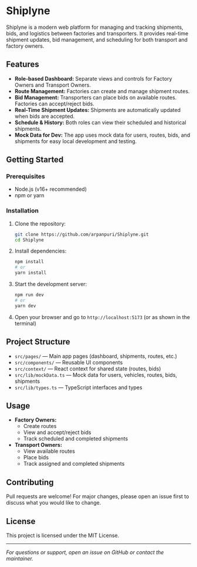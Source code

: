 # Shiplyne

Shiplyne is a modern web platform for managing and tracking shipments, bids, and logistics between factories and transporters. It provides real-time shipment updates, bid management, and scheduling for both transport and factory owners.

## Features

- **Role-based Dashboard:** Separate views and controls for Factory Owners and Transport Owners.
- **Route Management:** Factories can create and manage shipment routes.
- **Bid Management:** Transporters can place bids on available routes. Factories can accept/reject bids.
- **Real-Time Shipment Updates:** Shipments are automatically updated when bids are accepted.
- **Schedule & History:** Both roles can view their scheduled and historical shipments.
- **Mock Data for Dev:** The app uses mock data for users, routes, bids, and shipments for easy local development and testing.

## Getting Started

### Prerequisites
- Node.js (v16+ recommended)
- npm or yarn

### Installation
1. Clone the repository:
   ```bash
   git clone https://github.com/arpanpuri/Shiplyne.git
   cd Shiplyne
   ```
2. Install dependencies:
   ```bash
   npm install
   # or
   yarn install
   ```
3. Start the development server:
   ```bash
   npm run dev
   # or
   yarn dev
   ```
4. Open your browser and go to `http://localhost:5173` (or as shown in the terminal)

## Project Structure

- `src/pages/` — Main app pages (dashboard, shipments, routes, etc.)
- `src/components/` — Reusable UI components
- `src/context/` — React context for shared state (routes, bids)
- `src/lib/mockData.ts` — Mock data for users, vehicles, routes, bids, shipments
- `src/lib/types.ts` — TypeScript interfaces and types

## Usage
- **Factory Owners:**
  - Create routes
  - View and accept/reject bids
  - Track scheduled and completed shipments
- **Transport Owners:**
  - View available routes
  - Place bids
  - Track assigned and completed shipments

## Contributing
Pull requests are welcome! For major changes, please open an issue first to discuss what you would like to change.

## License
This project is licensed under the MIT License.

---

*For questions or support, open an issue on GitHub or contact the maintainer.*
